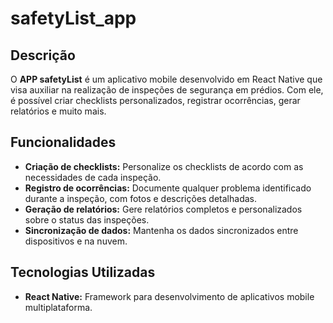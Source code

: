 # safetyList_app

## Descrição
O **APP safetyList** é um aplicativo mobile desenvolvido em React Native que visa auxiliar na realização de inspeções de segurança em prédios. Com ele, é possível criar checklists personalizados, registrar ocorrências, gerar relatórios e muito mais.

## Funcionalidades
* **Criação de checklists:** Personalize os checklists de acordo com as necessidades de cada inspeção.
* **Registro de ocorrências:** Documente qualquer problema identificado durante a inspeção, com fotos e descrições detalhadas.
* **Geração de relatórios:** Gere relatórios completos e personalizados sobre o status das inspeções.
* **Sincronização de dados:** Mantenha os dados sincronizados entre dispositivos e na nuvem.

## Tecnologias Utilizadas
* **React Native:** Framework para desenvolvimento de aplicativos mobile multiplataforma.
